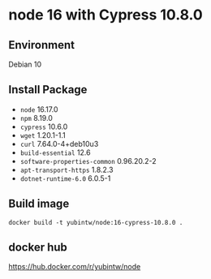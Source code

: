 # node 16 with Cypress 10.8.0

## Environment

Debian 10

## Install Package

- `node` 16.17.0
- `npm` 8.19.0
- `cypress` 10.6.0
- `wget` 1.20.1-1.1
- `curl` 7.64.0-4+deb10u3
- `build-essential` 12.6
- `software-properties-common` 0.96.20.2-2
- `apt-transport-https` 1.8.2.3
- `dotnet-runtime-6.0` 6.0.5-1

## Build image

```
docker build -t yubintw/node:16-cypress-10.8.0 .
```

## docker hub

https://hub.docker.com/r/yubintw/node
